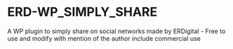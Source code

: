 # ERD-WP_SIMPLY_SHARE
A WP plugin to simply share on social networks made by ERDigital - Free to use and modify with mention of the author include commercial use
